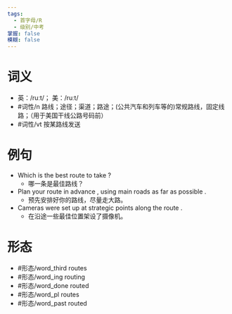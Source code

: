 ```yaml
---
tags:
  - 首字母/R
  - 级别/中考
掌握: false
模糊: false
---
```

# 词义
- 英：/ruːt/； 美：/ruːt/
- #词性/n  路线；途径；渠道；路途；(公共汽车和列车等的)常规路线，固定线路；（用于美国干线公路号码前）
- #词性/vt  按某路线发送
# 例句
- Which is the best route to take ?
	- 哪一条是最佳路线？
- Plan your route in advance , using main roads as far as possible .
	- 预先安排好你的路线，尽量走大路。
- Cameras were set up at strategic points along the route .
	- 在沿途一些最佳位置架设了摄像机。
# 形态
- #形态/word_third routes
- #形态/word_ing routing
- #形态/word_done routed
- #形态/word_pl routes
- #形态/word_past routed
